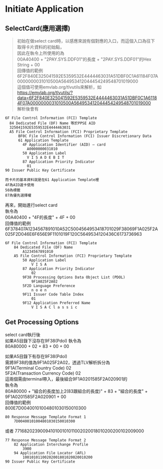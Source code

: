 ﻿Initiate Application  
=============  
SelectCard(應用選擇)  
-------------  
> 初始在做select card時，以感應來說有個對應的入口，而這個入口為往下取得卡片資料的初始點，  
因此在執令上所使用的為  
00A40400 + "2PAY.SYS.DDF01"的長度 + "2PAY.SYS.DDF01"的Hex String + 00  
回傳值的範例  
6F2F840E325041592E5359532E4444463031A51DBF0C1A61184F07A0000000031010500A564953412044454249548701019000  
這個值可使用emvlab.org/tlvutils來解析，如  
https://emvlab.org/tlvutils/?data=6F2F840E325041592E5359532E4444463031A51DBF0C1A61184F07A0000000031010500A564953412044454249548701019000  
解析後會有  
```
6F File Control Information (FCI) Template
  84 Dedicated File (DF) Name 等於PPSE AID
  325041592E5359532E4444463031
  A5 File Control Information (FCI) Proprietary Template
      BF0C File Control Information (FCI) Issuer Discretionary Data
      61 Application Template
        4F Application Identifier (AID) – card
          A0000000031010
        50 Application Label
          V I S A D E B I T
        87 Application Priority Indicator
          01
90 Issuer Public Key Certificate

而卡片的基本資料就是在61 Application Template裡
4F為AID選卡使用
50為標籤
87為優先選擇權
```

再來，開始進行select card  
執令為  
00A40400 + "4F的長度" + 4F + 00  
回傳值的範例  
6F378407A1234567891010A52C5004564953418701029F38069F1A025F2A025F2D046E6F656E9F1101019F120C5649534120436C6173736963  
```
6F File Control Information (FCI) Template
 	84 Dedicated File (DF) Name
 	 	A1234567891010
 	A5 File Control Information (FCI) Proprietary Template
 	 	50 Application Label
 	 	 	V I S A
 	 	87 Application Priority Indicator
 	 	 	02
 	 	9F38 Processing Options Data Object List (PDOL)
 	 	 	9F1A025F2A02
 	 	5F2D Language Preference
 	 	 	n o e n
 	 	9F11 Issuer Code Table Index
 	 	 	01
 	 	9F12 Application Preferred Name
 	 	 	V I S A C l a s s i c
```
Get Processing Options  
-------------  
select card執行後  
如果A5目錄下沒存在9F38(Pdol)
執令為  
80A80000 + 02 + 83 + 00 + 00  
  
如果A5目錄下有存在9F38(Pdol)  
需將9F38的值為9F1A025F2A02，透過TLV解析拆分為  
9F1A(Terminal Country Code) 02  
5F2A(Transaction Currency Code) 02  
這兩個需由terminal帶入，最後組合9F1A0201585F2A020901的  
執令為  
80A80000 + "組合的長度加上2(83跟組合的長度)" + 83 + "組合的長度" + 9F1A0201585F2A020901 + 00  
回傳值的範例  
800E7D00400101004801030150010300
```
80 Response Message Template Format 1
 	7D00400101004801030150010300
```
或者
7716820239009410100101011002020018010200200102009000  
```
77 Response Message Template Format 2
 	82 Application Interchange Profile
 	 	3900
 	94 Application File Locator (AFL)
 	 	10010101100202001801020020010200
90 Issuer Public Key Certificate
```
 	
